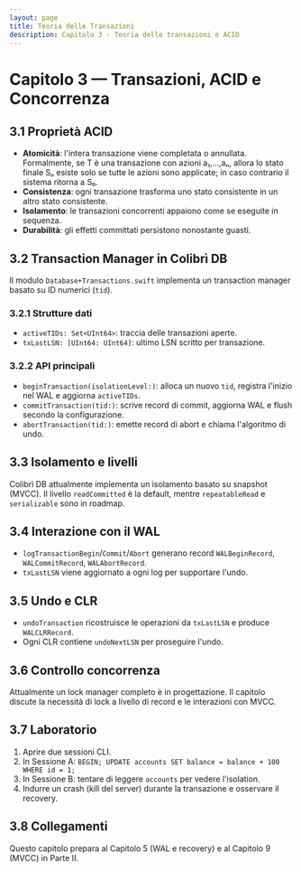 ```yaml
---
layout: page
title: Teoria delle Transazioni
description: Capitolo 3 - Teoria delle transazioni e ACID
---
```


# Capitolo 3 — Transazioni, ACID e Concorrenza

## 3.1 Proprietà ACID
- **Atomicità**: l'intera transazione viene completata o annullata. Formalmente, se T è una transazione con azioni a₁,…,aₙ, allora lo stato finale Sₙ esiste solo se tutte le azioni sono applicate; in caso contrario il sistema ritorna a S₀.
- **Consistenza**: ogni transazione trasforma uno stato consistente in un altro stato consistente.
- **Isolamento**: le transazioni concorrenti appaiono come se eseguite in sequenza.
- **Durabilità**: gli effetti committati persistono nonostante guasti.

## 3.2 Transaction Manager in Colibrì DB
Il modulo `Database+Transactions.swift` implementa un transaction manager basato su ID numerici (`tid`).

### 3.2.1 Strutture dati
- `activeTIDs: Set<UInt64>`: traccia delle transazioni aperte.
- `txLastLSN: [UInt64: UInt64]`: ultimo LSN scritto per transazione.

### 3.2.2 API principali
- `beginTransaction(isolationLevel:)`: alloca un nuovo `tid`, registra l'inizio nel WAL e aggiorna `activeTIDs`.
- `commitTransaction(tid:)`: scrive record di commit, aggiorna WAL e flush secondo la configurazione.
- `abortTransaction(tid:)`: emette record di abort e chiama l'algoritmo di undo.

## 3.3 Isolamento e livelli
Colibrì DB attualmente implementa un isolamento basato su snapshot (MVCC). Il livello `readCommitted` è la default, mentre `repeatableRead` e `serializable` sono in roadmap.

## 3.4 Interazione con il WAL
- `logTransactionBegin`/`Commit`/`Abort` generano record `WALBeginRecord`, `WALCommitRecord`, `WALAbortRecord`.
- `txLastLSN` viene aggiornato a ogni log per supportare l'undo.

## 3.5 Undo e CLR
- `undoTransaction` ricostruisce le operazioni da `txLastLSN` e produce `WALCLRRecord`.
- Ogni CLR contiene `undoNextLSN` per proseguire l'undo.

## 3.6 Controllo concorrenza
Attualmente un lock manager completo è in progettazione. Il capitolo discute la necessità di lock a livello di record e le interazioni con MVCC.

## 3.7 Laboratorio
1. Aprire due sessioni CLI.
2. In Sessione A: `BEGIN; UPDATE accounts SET balance = balance + 100 WHERE id = 1;`
3. In Sessione B: tentare di leggere `accounts` per vedere l'isolation.
4. Indurre un crash (kill del server) durante la transazione e osservare il recovery.

## 3.8 Collegamenti
Questo capitolo prepara al Capitolo 5 (WAL e recovery) e al Capitolo 9 (MVCC) in Parte II.

